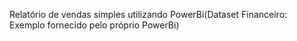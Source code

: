 Relatório de vendas simples utilizando PowerBi(Dataset Financeiro: Exemplo fornecido pelo próprio PowerBi)
